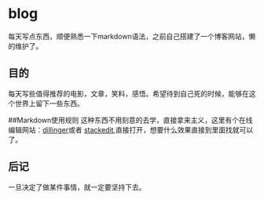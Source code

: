 # blog
每天写点东西，顺便熟悉一下markdown语法，之前自己搭建了一个博客网站，懒的维护了。

## 目的
每天写些值得推荐的电影，文章，笑料，感悟。希望待到自己死的时候，能够在这个世界上留下一些东西。

##Markdown使用规则
这种东西不用刻意的去学，直接拿来主义，这里有个在线编辑网站：[dillinger](http://dillinger.io/ "dillinger")或者 [stackedit](https://stackedit.io/editor "stackedit"),直接打开，想要什么效果直接到里面找就可以了。

## 后记
一旦决定了做某件事情，就一定要坚持下去。
